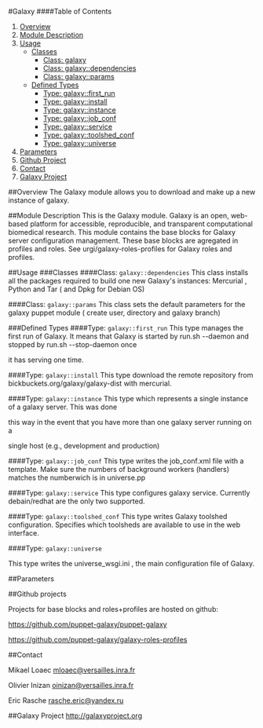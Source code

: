 #Galaxy
####Table of Contents
1. [Overview](#overview)
2. [Module Description](#module-description)
3. [Usage](#usage)
    * [Classes](#classes)
        * [Class: galaxy](#class-galaxy)
        * [Class: galaxy::dependencies](#class-galaxydependencies)
        * [Class: galaxy::params](#class-galaxyparams)
    * [Defined Types](#defined-types)
        * [Type: galaxy::first_run](#type-galaxyfirst_run)
        * [Type: galaxy::install](#type-galaxyinstall)
        * [Type: galaxy::instance](#type-galaxyinstance)
        * [Type: galaxy::job_conf](#type-galaxyjob_conf)
        * [Type: galaxy::service](#type-galaxyservice)
        * [Type: galaxy::toolshed_conf](#type-galaxytoolshed_conf)
        * [Type: galaxy::universe](#type-galaxyuniverse)
5. [Parameters](#parameters)
6. [Github Project](#github-project)
7. [Contact](#contact)
8. [Galaxy Project](#galaxy-project)

##Overview
The Galaxy module allows you to download and make up a new instance of galaxy.

##Module Description
This is the Galaxy module. Galaxy is an open, web-based platform for accessible, reproducible, and transparent computational biomedical research.
This module contains the base blocks for Galaxy server configuration management. 
These base blocks are agregated in profiles and roles.
See urgi/galaxy-roles-profiles for Galaxy roles and profiles.

##Usage
###Classes
####Class: `galaxy::dependencies`
This class installs all the packages required to build one new Galaxy's instances: Mercurial , Python and Tar ( and Dpkg for Debian OS)

####Class: `galaxy::params`
This class sets the default parameters for the galaxy puppet module ( create user, directory and galaxy branch)

###Defined Types
####Type: `galaxy::first_run`
This type manages the first run of Galaxy. It means that Galaxy is started by run.sh --daemon and stopped by run.sh --stop-daemon once 

it has serving one time.

####Type: `galaxy::install`
This type download the remote repository from bickbuckets.org/galaxy/galaxy-dist with mercurial.

####Type: `galaxy::instance`
This type which represents a single instance of a galaxy server. This was done

this way in the event that you have more than one galaxy server running on a

single host (e.g., development and production)

####Type: `galaxy::job_conf`
This type writes the job_conf.xml file with a template. Make sure the numbers of background workers (handlers) matches the numberwich is in universe.pp

####Type: `galaxy::service`
This type configures galaxy service. Currently debain/redhat are the only two supported.

####Type: `galaxy::toolshed_conf`
This type writes Galaxy toolshed configuration. Specifies which toolsheds are available to use in the web interface.

####Type: `galaxy::universe`

This type writes the universe_wsgi.ini , the main configuration file of Galaxy.

##Parameters

##Github projects

Projects for base blocks and roles+profiles are hosted on github:


https://github.com/puppet-galaxy/puppet-galaxy


https://github.com/puppet-galaxy/galaxy-roles-profiles


##Contact

Mikael Loaec   mloaec@versailles.inra.fr


Olivier Inizan oinizan@versailles.inra.fr


Eric Rasche    rasche.eric@yandex.ru

##Galaxy Project 
http://galaxyproject.org
